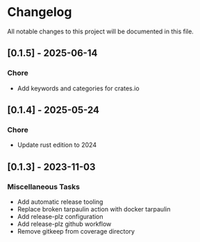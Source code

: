 # Changelog

All notable changes to this project will be documented in this file.

## [0.1.5] - 2025-06-14

### Chore

- Add keywords and categories for crates.io

<!-- generated by git-cliff -->
## [0.1.4] - 2025-05-24

### Chore

- Update rust edition to 2024

<!-- generated by git-cliff -->
## [0.1.3] - 2023-11-03

### Miscellaneous Tasks

- Add automatic release tooling
- Replace broken tarpaulin action with docker tarpaulin
- Add release-plz configuration
- Add release-plz github workflow
- Remove gitkeep from coverage directory

<!-- generated by git-cliff -->

